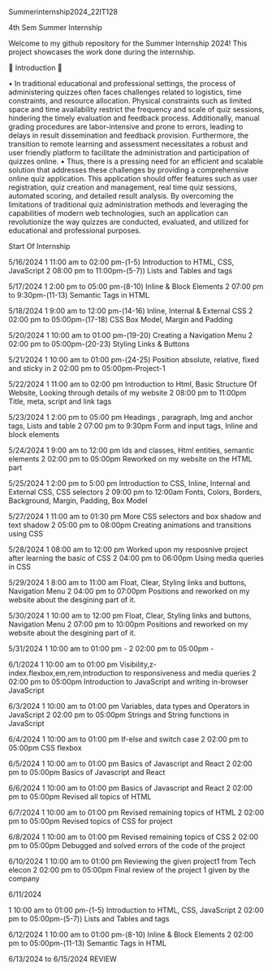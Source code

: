 Summerinternship2024_22IT128

4th Sem Summer Internship

Welcome to my github repository for the Summer Internship 2024! This project showcases the work done during the internship.

🚀 Introduction 🚀

• In traditional educational and professional settings, the process of administering quizzes often faces challenges related to logistics, time constraints, and resource allocation. Physical constraints such as limited space and time availability restrict the frequency and scale of quiz sessions, hindering the timely evaluation and feedback process. Additionally, manual grading procedures are labor-intensive and prone to errors, leading to delays in result dissemination and feedback provision. Furthermore, the transition to remote learning and assessment necessitates a robust and user friendly platform to facilitate the administration and participation of quizzes online. • Thus, there is a pressing need for an efficient and scalable solution that addresses these challenges by providing a comprehensive online quiz application. This application should offer features such as user registration, quiz creation and management, real time quiz sessions, automated scoring, and detailed result analysis. By overcoming the limitations of traditional quiz administration methods and leveraging the capabilities of modern web technologies, such an application can revolutionize the way quizzes are conducted, evaluated, and utilized for educational and professional purposes.

Start Of Internship

5/16/2024 1 11:00 am to 02:00 pm-(1-5) Introduction to HTML, CSS, JavaScript 2 08:00 pm to 11:00pm-(5-7)) Lists and Tables and tags

5/17/2024 1 2:00 pm to 05:00 pm-(8-10) Inline & Block Elements 2 07:00 pm to 9:30pm-(11-13) Semantic Tags in HTML

5/18/2024 1 9:00 am to 12:00 pm-(14-16) Inline, Internal & External CSS 2 02:00 pm to 05:00pm-(17-18) CSS Box Model, Margin and Padding

5/20/2024 1 10:00 am to 01:00 pm-(19-20) Creating a Navigation Menu 2 02:00 pm to 05:00pm-(20-23) Styling Links & Buttons

5/21/2024 1 10:00 am to 01:00 pm-(24-25) Position absolute, relative, fixed and sticky in 2 02:00 pm to 05:00pm-Project-1

5/22/2024 1 11:00 am to 02:00 pm Introduction to Html, Basic Structure Of Website, Looking through details of my website 2 08:00 pm to 11:00pm Title, meta, script and link tags

5/23/2024 1 2:00 pm to 05:00 pm Headings , paragraph, Img and anchor tags, Lists and table 2 07:00 pm to 9:30pm Form and input tags, Inline and block elements

5/24/2024 1 9:00 am to 12:00 pm Ids and classes, Html entities, semantic elements 2 02:00 pm to 05:00pm Reworked on my website on the HTML part

5/25/2024 1 2:00 pm to 5:00 pm Introduction to CSS, Inline, Internal and External CSS, CSS selectors 2 09:00 pm to 12:00am Fonts, Colors, Borders, Background, Margin, Padding, Box Model

5/27/2024 1 11:00 am to 01:30 pm More CSS selectors and box shadow and text shadow 2 05:00 pm to 08:00pm Creating animations and transitions using CSS

5/28/2024 1 08:00 am to 12:00 pm Worked upon my resposnive project after learning the basic of CSS 2 04:00 pm to 06:00pm Using media queries in CSS

5/29/2024 1 8:00 am to 11:00 am Float, Clear, Styling links and buttons, Navigation Menu 2 04:00 pm to 07:00pm Positions and reworked on my website about the desgining part of it.

5/30/2024 1 10:00 am to 12:00 pm Float, Clear, Styling links and buttons, Navigation Menu 2 07:00 pm to 10:00pm Positions and reworked on my website about the desgining part of it.

5/31/2024 1 10:00 am to 01:00 pm - 2 02:00 pm to 05:00pm -

6/1/2024 1 10:00 am to 01:00 pm Visibility,z-index.flexbox,em,rem,introduction to responsiveness and media queries 2 02:00 pm to 05:00pm Introduction to JavaScript and writing in-browser JavaScript

6/3/2024 1 10:00 am to 01:00 pm Variables, data types and Operators in JavaScript 2 02:00 pm to 05:00pm Strings and String functions in JavaScript

6/4/2024 1 10:00 am to 01:00 pm If-else and switch case 2 02:00 pm to 05:00pm CSS flexbox

6/5/2024 1 10:00 am to 01:00 pm Basics of Javascript and React 2 02:00 pm to 05:00pm Basics of Javascript and React

6/6/2024 1 10:00 am to 01:00 pm Basics of Javascript and React 2 02:00 pm to 05:00pm Revised all topics of HTML

6/7/2024 1 10:00 am to 01:00 pm Revised remaining topics of HTML 2 02:00 pm to 05:00pm Revised topics of CSS for project

6/8/2024 1 10:00 am to 01:00 pm Revised remaining topics of CSS 2 02:00 pm to 05:00pm Debugged and solved errors of the code of the project

6/10/2024 1 10:00 am to 01:00 pm Reviewing the given project1 from Tech elecon 2 02:00 pm to 05:00pm Final review of the project 1 given by the company

6/11/2024

1 10:00 am to 01:00 pm-(1-5) Introduction to HTML, CSS, JavaScript 2 02:00 pm to 05:00pm-(5-7)) Lists and Tables and tags

6/12/2024 1 10:00 am to 01:00 pm-(8-10) Inline & Block Elements 2 02:00 pm to 05:00pm-(11-13) Semantic Tags in HTML

6/13/2024 to 6/15/2024 REVIEW
